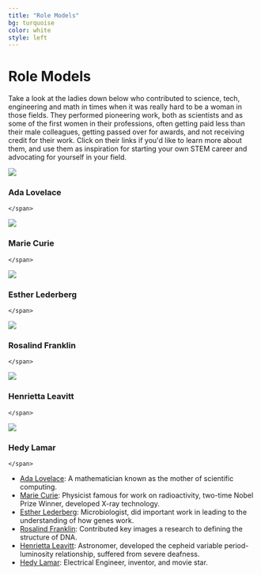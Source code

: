 ```yaml
---
title: "Role Models"
bg: turquoise
color: white
style: left
---
```


# Role Models

Take a look at the ladies down below who contributed to science, tech, engineering and math in times when it was really hard to be a woman in those fields. They performed pioneering work, both as scientists and as some of the first women in their professions, often getting paid less than their male colleagues, getting passed over for awards, and not receiving credit for their work. Click on their links if you'd like to learn more about them, and use them as inspiration for starting your own STEM career and advocating for yourself in your field. 

<div id="mainwrapper">
<!-- Image Caption 1 -->
<div id="box-1" class="box">
<img id="image-1" src="img/ada_lovelace.jpg"/>
    <span class="caption fade-caption">
      <h3>Ada Lovelace</h3>
      <p>
      </p>

    </span>
</div>
<div id="box-1" class="box">
<img id="image-1" src="img/marie_curie.jpg"/>
    <span class="caption fade-caption">
      <h3>Marie Curie</h3>
      <p>
      </p>

    </span>
</div>
<div id="box-1" class="box">
<img id="image-1" src="img/esther_lederberg.jpg"/>
    <span class="caption fade-caption">
      <h3>Esther Lederberg</h3>
      <p>
      </p>

    </span>
</div>
<div id="box-1" class="box">
<img id="image-1" src="img/rosalind_franklin.jpg"/>
    <span class="caption fade-caption">
      <h3>Rosalind Franklin</h3>
      <p>
      </p>

    </span>
</div>
<div id="box-1" class="box">
<img id="image-1" src="img/henrietta_leavitt.jpg"/>
    <span class="caption fade-caption">
      <h3>Henrietta Leavitt</h3>
      <p>
      </p>

    </span>
</div>
<div id="box-1" class="box">
<img id="image-1" src="img/hedy_lamar.jpg"/>
    <span class="caption fade-caption">
      <h3>Hedy Lamar</h3>
      <p>
      </p>

    </span>
</div>
</div>

- [Ada Lovelace][ada]: A mathematician known as the mother of scientific computing.
- [Marie Curie][marie]: Physicist famous for work on radioactivity, two-time
    Nobel Prize Winner, developed X-ray technology.
- [Esther Lederberg][esther]: Microbiologist, did important work in leading to the
    understanding of how genes work.
- [Rosalind Franklin][rosalind]: Contributed key images a research to defining the structure
    of DNA.
- [Henrietta Leavitt][henrietta]: Astronomer, developed the cepheid variable
    period-luminosity relationship, suffered from severe deafness.
- [Hedy Lamar][hedy]: Electrical Engineer, inventor, and movie star.

[ada]: https://www.sdsc.edu/ScienceWomen/lovelace.html
[marie]: http://www.biography.com/people/marie-curie-9263538
[esther]: http://schaechter.asmblog.org/schaechter/2014/07/esther-lederberg-pioneer-of-bacterial-genetics.html
[rosalind]: https://www.sdsc.edu/ScienceWomen/franklin.html
[henrietta]: http://www.pbs.org/wgbh/aso/databank/entries/baleav.html
[hedy]: http://www.biography.com/people/hedy-lamarr-9542252

